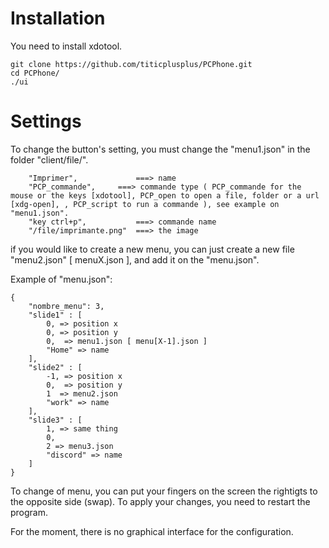 # Installation

You need to install xdotool.

```
git clone https://github.com/titicplusplus/PCPhone.git
cd PCPhone/
./ui
```

# Settings

To change the button's setting, you must change the "menu1.json" in the folder "client/file/".
```
	"Imprimer",             ===> name
	"PCP_commande",		===> commande type ( PCP_commande for the mouse or the keys [xdotool], PCP_open to open a file, folder or a url [xdg-open], , PCP_script to run a commande ), see example on "menu1.json".
	"key ctrl+p",	        ===> commande name
	"/file/imprimante.png"  ===> the image
```
if you would like to create a new menu, you can just create a new file "menu2.json" [ menuX.json ], and add it on the "menu.json".

Example of "menu.json":
```
{
	"nombre_menu": 3,
	"slide1" : [
		0, => position x
		0, => position y
		0,  => menu1.json [ menu[X-1].json ]
		"Home" => name
	],
	"slide2" : [
		-1, => position x
		0,  => position y
		1  => menu2.json
		"work" => name
	],
	"slide3" : [
		1, => same thing
		0,
		2 => menu3.json
		"discord" => name
	]
}
```
To change of menu, you can put your fingers on the screen the rightigts to the opposite side (swap). To apply your changes, you need to restart the program.

For the moment, there is no graphical interface for the configuration.
